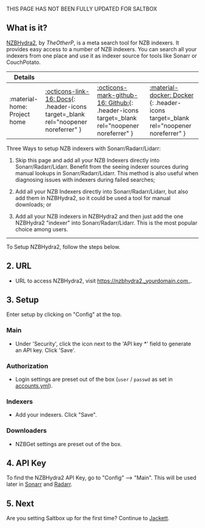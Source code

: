 THIS PAGE HAS NOT BEEN FULLY UPDATED FOR SALTBOX

## What is it?

[NZBHydra2](https://github.com/theotherp/nzbhydra2), by _TheOtherP_, is a meta search tool for NZB indexers. It provides easy access to a number of NZB indexers. You can search all your indexers from one place and use it as indexer source for tools like Sonarr or CouchPotato.

| Details     |             |             |             |
|-------------|-------------|-------------|-------------|
| :material-home: Project home | [:octicons-link-16: Docs](https://github.com/theotherp/nzbhydra2/wiki){: .header-icons target=_blank rel="noopener noreferrer" } | [:octicons-mark-github-16: Github:](https://github.com/theotherp/nzbhydra2){: .header-icons target=_blank rel="noopener noreferrer" } | [:material-docker: Docker ](https://hub.docker.com/r/hotio/nzbhydra2){: .header-icons target=_blank rel="noopener noreferrer" }|

Three Ways to setup NZB indexers with Sonarr/Radarr/Lidarr:

1. Skip this page and add all your NZB Indexers directly into Sonarr/Radarr/Lidarr. Benefit from the seeing indexer sources during manual lookups in Sonarr/Radarr/Lidarr. This method is also useful when diagnosing issues with indexers during failed searches;

2. Add all your NZB Indexers directly into Sonarr/Radarr/Lidarr, but also add them in NZBHydra2, so it could be used a tool for manual downloads; or

3. Add all your NZB indexers in NZBHydra2 and then just add the one NZBHydra2 "indexer" into Sonarr/Radarr/Lidarr. This is the most popular choice among users.

---

To Setup NZBHydra2, follow the steps below.

## 2. URL

- URL to access NZBHydra2, visit https://nzbhydra2._yourdomain.com_.

## 3. Setup

Enter setup by clicking on "Config" at the top.

### Main

- Under 'Security', click the icon next to the 'API key *' field to generate an API key. Click 'Save'.

### Authorization

- Login settings are preset out of the box (`user` / `passwd` as set in [accounts.yml](../reference/accounts.md)).

### Indexers

- Add your indexers. Click "Save".

### Downloaders

- NZBGet settings are preset out of the box.

## 4. API Key

To find the NZBHydra2 API Key, go to "Config" --> "Main". This will be used later in [Sonarr](sonarr.md) and [Radarr](radarr.md).

## 5. Next

Are you setting Saltbox up for the first time?  Continue to [Jackett](../apps/jackett/).
